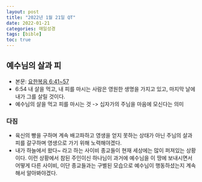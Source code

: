 ```yaml
---
layout: post
title: "2022년 1월 21일 QT"
date: 2022-01-21
categories: 매일성경
tags: [bible]
toc: true
---
```


## 예수님의 살과 피
- 본문: [요한복음 6:41~57](https://www.bskorea.or.kr/bible/korbibReadpage.php?version=SAENEW&book=jhn&chap=6&sec=41&cVersion=&fontSize=15px&fontWeight=normal#focus)
- 6:54 내 살을 먹고, 내 피를 마시는 사람은 영원한 생명을 가지고 있고, 마지막 날에 내가 그를 살릴 것이다.
- 예수님의 살을 먹고 피를 마시는 것 -> 십자가의 주님을 마음에 모신다는 의미

### 다짐
- 육신의 빵을 구하며 계속 배고파하고 영생을 얻지 못하는 상태가 아닌 주님의 살과 피를 갈구하며 영생으로 가기 위해 노력해야겠다.
- 내가 하늘에서 왔다~ 라고 하는 사이비 종교들이 현재 세상에는 많이 퍼져있는 상황이다. 이런 상황에서 참된 주인이신 하나님이 과거에 예수님을 이 땅에 보내시면서
  어떻게 다른 사이비, 이단 종교들과는 구별된 모습으로 예수님이 행동하셨는지 계속해서 알아봐야겠다. 
